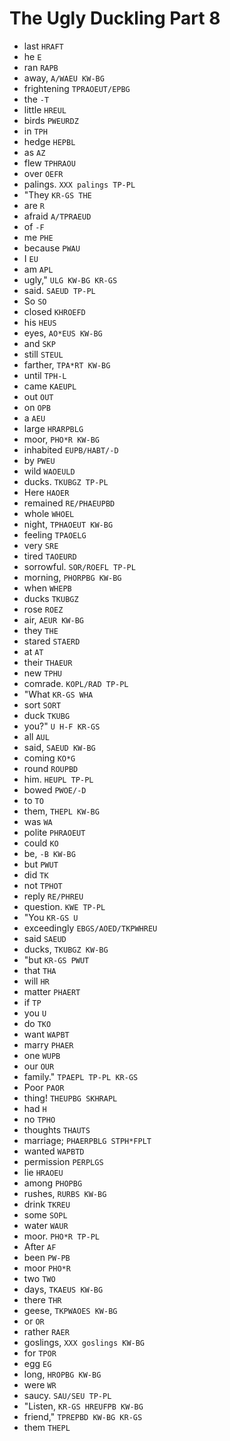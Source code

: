 # The Ugly Duckling Part 8

* last `HRAFT`
* he `E`
* ran `RAPB`
* away, `A/WAEU KW-BG`
* frightening `TPRAOEUT/EPBG`
* the `-T`
* little `HREUL`
* birds `PWEURDZ`
* in `TPH`
* hedge `HEPBL`
* as `AZ`
* flew `TPHRAOU`
* over `OEFR`
* palings. `XXX palings TP-PL`
* "They `KR-GS THE`
* are `R`
* afraid `A/TPRAEUD`
* of `-F`
* me `PHE`
* because `PWAU`
* I `EU`
* am `APL`
* ugly," `ULG KW-BG KR-GS`
* said. `SAEUD TP-PL`
* So `SO`
* closed `KHROEFD`
* his `HEUS`
* eyes, `AO*EUS KW-BG`
* and `SKP`
* still `STEUL`
* farther, `TPA*RT KW-BG`
* until `TPH-L`
* came `KAEUPL`
* out `OUT`
* on `OPB`
* a `AEU`
* large `HRARPBLG`
* moor, `PHO*R KW-BG`
* inhabited `EUPB/HABT/-D`
* by `PWEU`
* wild `WAOEULD`
* ducks. `TKUBGZ TP-PL`
* Here `HAOER`
* remained `RE/PHAEUPBD`
* whole `WHOEL`
* night, `TPHAOEUT KW-BG`
* feeling `TPAOELG`
* very `SRE`
* tired `TAOEURD`
* sorrowful. `SOR/ROEFL TP-PL`
* morning, `PHORPBG KW-BG`
* when `WHEPB`
* ducks `TKUBGZ`
* rose `ROEZ`
* air, `AEUR KW-BG`
* they `THE`
* stared `STAERD`
* at `AT`
* their `THAEUR`
* new `TPHU`
* comrade. `KOPL/RAD TP-PL`
* "What `KR-GS WHA`
* sort `SORT`
* duck `TKUBG`
* you?" `U H-F KR-GS`
* all `AUL`
* said, `SAEUD KW-BG`
* coming `KO*G`
* round `ROUPBD`
* him. `HEUPL TP-PL`
* bowed `PWOE/-D`
* to `TO`
* them, `THEPL KW-BG`
* was `WA`
* polite `PHRAOEUT`
* could `KO`
* be, `-B KW-BG`
* but `PWUT`
* did `TK`
* not `TPHOT`
* reply `RE/PHREU`
* question. `KWE TP-PL`
* "You `KR-GS U`
* exceedingly `EBGS/AOED/TKPWHREU`
* said `SAEUD`
* ducks, `TKUBGZ KW-BG`
* "but `KR-GS PWUT`
* that `THA`
* will `HR`
* matter `PHAERT`
* if `TP`
* you `U`
* do `TKO`
* want `WAPBT`
* marry `PHAER`
* one `WUPB`
* our `OUR`
* family." `TPAEPL TP-PL KR-GS`
* Poor `PAOR`
* thing! `THEUPBG SKHRAPL`
* had `H`
* no `TPHO`
* thoughts `THAUTS`
* marriage; `PHAERPBLG STPH*FPLT`
* wanted `WAPBTD`
* permission `PERPLGS`
* lie `HRAOEU`
* among `PHOPBG`
* rushes, `RURBS KW-BG`
* drink `TKREU`
* some `SOPL`
* water `WAUR`
* moor. `PHO*R TP-PL`
* After `AF`
* been `PW-PB`
* moor `PHO*R`
* two `TWO`
* days, `TKAEUS KW-BG`
* there `THR`
* geese, `TKPWAOES KW-BG`
* or `OR`
* rather `RAER`
* goslings, `XXX goslings KW-BG`
* for `TPOR`
* egg `EG`
* long, `HROPBG KW-BG`
* were `WR`
* saucy. `SAU/SEU TP-PL`
* "Listen, `KR-GS HREUFPB KW-BG`
* friend," `TPREPBD KW-BG KR-GS`
* them `THEPL`
